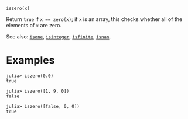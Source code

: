 ```
iszero(x)
```

Return `true` if `x == zero(x)`; if `x` is an array, this checks whether all of the elements of `x` are zero.

See also: [`isone`](@ref), [`isinteger`](@ref), [`isfinite`](@ref), [`isnan`](@ref).

# Examples

```jldoctest
julia> iszero(0.0)
true

julia> iszero([1, 9, 0])
false

julia> iszero([false, 0, 0])
true
```
